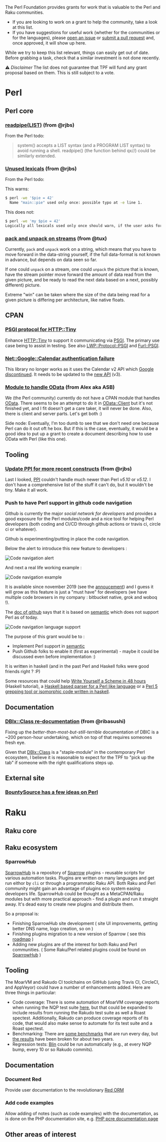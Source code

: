 The Perl Foundation provides grants for work that is valuable to the Perl and Raku communities.

* If you are looking to work on a grant to help the community, take a look at this list.
* If you have suggestions for useful work (whether for the communities or for the languages), please [open an issue](https://github.com/tpf/grants-perlfoundation-org/issues) or [submit a pull request](https://github.com/tpf/grants-perlfoundation-org/pulls) and, once approved, it will show up here.

While we try to keep this list relevant, things can easily get out of date. Before grabbing a task, check that a similar investment is not done recently.

⚠️ *Disclaimer* The list does not guarantee that TPF will fund any grant proposal based on them. This is still subject to a vote.

# Perl

## Perl core

### [readpipe(LIST)](https://rjbs.manxome.org/rubric/entry/1964) (from @rjbs)

From the Perl todo:

> system() accepts a LIST syntax (and a PROGRAM LIST syntax) to avoid running a shell. readpipe() (the function behind qx//) could be similarly extended.


### [Unused lexicals](https://rjbs.manxome.org/rubric/entry/1964) (from @rjbs)

From the Perl todo:

This warns:

```bash
$ perl -we '$pie = 42'
  Name "main::pie" used only once: possible typo at -e line 1.
```

This does not:

```bash
$ perl -we 'my $pie = 42'
Logically all lexicals used only once should warn, if the user asks for warnings. An unworked RT ticket (#5087) has been open for eleven years for this discrepancy.
```

### [pack and unpack on streams](http://blogs.perl.org/users/makoto_nozaki/2015/07/grant-idea---pack-and-unpack-on-streams.html) (from @tux)

Currently, `pack` and `unpack` work on a string, which means that you have to move forward in the data-string yourself, if the full data-format is not known in advance, but depends on data seen so far.

If one could `unpack` on a stream, one could `unpack` the picture that is known, have the stream pointer move forward the amount of data read from the given picture, and be ready to read the next data based on a next, possibly different) picture.

Extreme "win" can be taken where the size of the data being read for a given picture is differing per architecture, like native floats.

## CPAN

### [PSGI protocol for HTTP::Tiny](https://perl-foundation-outreach.github.io/gsoc-2020-ideas/perl/HTTP-Tiny-PSGI.html)

Enhance [HTTP::Tiny](https://metacpan.org/pod/HTTP::Tiny) to support it communicating via [PSGI](https://metacpan.org/pod/PSGI). The primary use case being to assist in testing. See also [LWP::Protocol::PSGI](https://metacpan.org/pod/LWP::Protocol::PSGI) and [Furl::PSGI](https://metacpan.org/pod/Furl::PSGI).

### [Net::Google::Calendar authentication failure](https://rt.cpan.org/Public/Bug/Display.html?id=100421)

This library no longer works as it uses the Calendar v2 API which [Google discontinued](https://developers.googleblog.com/2014/07/upgrade-now-to-calendar-apiv3.html). It needs to be updated to the [new API](https://developers.google.com/calendar/) (v3).

### [Module to handle OData](http://blogs.perl.org/users/makoto_nozaki/2015/07/grant-idea---odata.html) (from Alex aka ASB)

We (the Perl community) currently do not have a CPAN module that handles [OData](https://www.odata.org/). There seems to be an attempt to do it in [OData::Client](https://github.com/mrallen1/OData-Client) but it's not finished yet, and I fit doesn't get a care taker, it will never be done. Also, there is client and server parts. Let's get both :)

Side node: Eventually, I'm too dumb to see that we don't need one because Perl can do it out oft he box. But if this is the case, eventually, it would be a good idea to put up a grant to create a document describing how to use OData with Perl (like this one).

## Tooling
### [Update PPI for more recent constructs](https://rjbs.manxome.org/rubric/entry/1964) (from @rjbs)

Last I looked, [PPI](https://metacpan.org/pod/PPI) couldn't handle much newer than Perl *v5.10* or *v5.12*. I don't have a comprehensive list of the stuff it can't do, but it wouldn't be tiny. Make it all work.

### Push to have Perl support in github code navigation

Github is currently the major *social network for developers* and provides a good exposure for the Perl modules/code and a nice tool for helping Perl developers (both coding and CI/CD through github actions or travis ci, circle ci or whatever).

Github is experimenting/putting in place the code navigation.

Below the alert to introduce this new feature to developers :

![Code navigation alert](./githubcodenav/codenavalert.png)

And next a real life working example : 

![Code navigation example](./githubcodenav/codenavexample.png)

It is available since november 2019 (see the [annoucement](https://github.blog/changelog/2019-11-13-code-navigation-is-now-available-for-all-go-python-and-ruby-repositories/)) and I guess it will grow as this feature is just a "must have" for developers (we have multiple code browsers in my company : bitbucket native, grok and woboq !).

The [doc of github](https://help.github.com/en/github/managing-files-in-a-repository/navigating-code-on-github) says that it is based on [semantic](https://github.com/github/semantic) which does not support Perl as of today.

![Code navigation language support](./githubcodenav/codenavlanguagesupport.png)


The purpose of this grant would be to :
* Implement Perl support in [semantic](https://github.com/github/semantic)
* Push Github folks to enable it (first as experimental) - maybe it could be discussed even before implementation :)

It is written in haskell (and in the past Perl and Haskell folks were good friends right ? :P)

Some resources that could help [Write Yourself a Scheme in 48 hours](https://en.wikibooks.org/wiki/Write_Yourself_a_Scheme_in_48_Hours) (Haskell tutorial), a [Haskell based parser for a Perl like language](https://github.com/ashgti/DTI) or a [Perl 5 grepping tool or isomorphic code written in haskell](https://github.com/ikkeps/isocode).

## Documentation
### [DBIx::Class re-documentation](http://blogs.perl.org/users/makoto_nozaki/2015/07/grant-idea---dbixclass-re-documentation.html) (from @ribasushi)

Fixing up the *better-than-most-but-still-terrible* documentation of DBIC is a ~200 person-hour undertaking, which on top of that requires someones fresh eye. 

Given that [DBIx::Class](https://metacpan.org/pod/DBIx::Class) is a "staple-module" in the contemporary Perl ecosystem, I believe it is reasonable to expect for the TPF to "pick up the tab" if someone with the right qualifications steps up.

## External site

### [BountySource has a few ideas on Perl](https://www.bountysource.com/teams/perl/issues)

# Raku

## Raku core

## Raku ecosystem

### SparrowHub

[SparrowHub](http://repo.westus.cloudapp.azure.com/hub) is a repository of [Sparrow](https://github.com/melezhik/Sparrow6) plugins - reusable scripts for various automation tasks. Plugins are written on many languages and get run eithor by `cli` or through a programmatic Raku API. Both Raku and Perl community might gain an advantage of plugins eco system easing developers life. SparrowHub could be thought as a MetaCPAN/Raku modules but with more practical approach - find a plugin and run it straight away. It's dead easy to create new plugins and distribute them. 

So a proposal is:

* Finishing SparrowHub site development ( site UI improvements, getting better DNS name, logo creation, so on )
* Finishing plugins migration to a new version of Sparrow ( see this [roadmap](https://github.com/melezhik/Sparrow6/blob/master/Roadmap.md#medium-priority) )
* Adding new plugins are of the interest for both Raku and Perl communities. ( Some Raku/Perl related plugins could be found on [SparrowHub](http://repo.westus.cloudapp.azure.com/hub/search?q=perl+%7C%7C+Perl+%7C%7C+Raku+%7C%7C+raku+%7C%7C+cpm+%7C%7C+cpan+%7C%7C+zef+) )

## Tooling

The MoarVM and Rakudo CI toolchains on GitHub (using Travis CI, CircleCI, and AppVeyor) could have a number of enhancements added. Here are three things in particular:
  * Code coverage: There is some automation of MoarVM coverage reports when running the NQP test suite [here](https://github.com/MoarVM/coverage), but that could be expanded to include results from running the Rakudo test suite as well a Roast spectest. Additionally, Rakudo can produce coverage reports of its code, that would also make sense to automate for its test suite and a Roast spectest.
  * Benchmarking: There are [some benchmarks](https://github.com/japhb/perl6-bench) that are run every day, but [the results](http://moarvm.com/measurements/perl6-bench/) have been broken for about two years.
  * Regression tests: [Blin](https://github.com/perl6/Blin) could be run automatically (e.g., at every NQP bump, every 10 or so Rakudo commits).

## Documentation

### Document Red

Provide user documentation to the revolutionary [Red ORM](https://github.com/FCO/Red)

### Add code examples

Allow adding of notes (such as code examples) with the documentation, as is done on the PHP documentation site, e.g. [PHP pcre documentation page](https://www.php.net/manual/en/pcre.pattern.php)

## Other areas of interest
